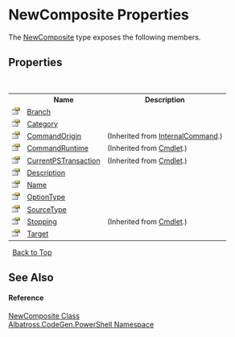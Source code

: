 # NewComposite Properties
 

The <a href="3c9154b9-1ded-0e66-7f07-57e228f4821d">NewComposite</a> type exposes the following members.


## Properties
&nbsp;<table><tr><th></th><th>Name</th><th>Description</th></tr><tr><td>![Public property](media/pubproperty.gif "Public property")</td><td><a href="8871cd92-01e0-086f-19e2-30292c03eed0">Branch</a></td><td /></tr><tr><td>![Public property](media/pubproperty.gif "Public property")</td><td><a href="ce227d58-6b55-0a0d-e18f-5092308b7901">Category</a></td><td /></tr><tr><td>![Public property](media/pubproperty.gif "Public property")</td><td><a href="http://msdn2.microsoft.com/en-us/library/dd128179" target="_blank">CommandOrigin</a></td><td> (Inherited from <a href="http://msdn2.microsoft.com/en-us/library/ms582793" target="_blank">InternalCommand</a>.)</td></tr><tr><td>![Public property](media/pubproperty.gif "Public property")</td><td><a href="http://msdn2.microsoft.com/en-us/library/ms581056" target="_blank">CommandRuntime</a></td><td> (Inherited from <a href="http://msdn2.microsoft.com/en-us/library/ms582518" target="_blank">Cmdlet</a>.)</td></tr><tr><td>![Public property](media/pubproperty.gif "Public property")</td><td><a href="http://msdn2.microsoft.com/en-us/library/dd128144" target="_blank">CurrentPSTransaction</a></td><td> (Inherited from <a href="http://msdn2.microsoft.com/en-us/library/ms582518" target="_blank">Cmdlet</a>.)</td></tr><tr><td>![Public property](media/pubproperty.gif "Public property")</td><td><a href="72cf9c73-e980-7b18-1f21-8a0944ff52a3">Description</a></td><td /></tr><tr><td>![Public property](media/pubproperty.gif "Public property")</td><td><a href="87ab5f7f-5d05-0ba9-e8b8-61b0cb0b3429">Name</a></td><td /></tr><tr><td>![Public property](media/pubproperty.gif "Public property")</td><td><a href="8478d92f-4d00-f221-6f26-d328278b2cc6">OptionType</a></td><td /></tr><tr><td>![Public property](media/pubproperty.gif "Public property")</td><td><a href="47433c09-cf74-64c6-3dbc-eaa1eb2a4d20">SourceType</a></td><td /></tr><tr><td>![Public property](media/pubproperty.gif "Public property")</td><td><a href="http://msdn2.microsoft.com/en-us/library/ms581057" target="_blank">Stopping</a></td><td> (Inherited from <a href="http://msdn2.microsoft.com/en-us/library/ms582518" target="_blank">Cmdlet</a>.)</td></tr><tr><td>![Public property](media/pubproperty.gif "Public property")</td><td><a href="ad0ff630-b888-e2d1-2cfa-be64c1bb3eca">Target</a></td><td /></tr></table>&nbsp;
<a href="#newcomposite-properties">Back to Top</a>

## See Also


#### Reference
<a href="3c9154b9-1ded-0e66-7f07-57e228f4821d">NewComposite Class</a><br /><a href="2d65aacd-c98f-bceb-356d-e6ad958655fd">Albatross.CodeGen.PowerShell Namespace</a><br />